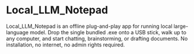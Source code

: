 # Local_LLM_Notepad
Local_LLM_Notepad is an offline plug-and-play app for running local large-language model. Drop the single bundled .exe onto a USB stick, walk up to any computer, and start chatting, brainstorming, or drafting documents. No installation, no internet, no admin rights required. 
